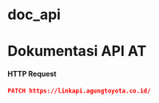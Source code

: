 # doc_api
# Dokumentasi API AT

#### HTTP Request
```json
PATCH https://linkapi.agungtoyota.co.id/
```
